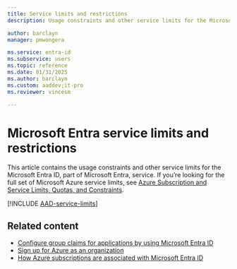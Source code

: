```yaml
---
title: Service limits and restrictions
description: Usage constraints and other service limits for the Microsoft Entra service

author: barclayn
manager: pmwongera

ms.service: entra-id
ms.subservice: users
ms.topic: reference
ms.date: 01/31/2025
ms.author: barclayn
ms.custom: aaddev;it-pro
ms.reviewer: vincesm

---
```

# Microsoft Entra service limits and restrictions

This article contains the usage constraints and other service limits for the Microsoft Entra ID, part of Microsoft Entra, service. If you’re looking for the full set of Microsoft Azure service limits, see [Azure Subscription and Service Limits, Quotas, and Constraints](/azure/azure-resource-manager/management/azure-subscription-service-limits).

[!INCLUDE [AAD-service-limits](~/includes/entra-service-limits-include.md)]

## Related content

* [Configure group claims for applications by using Microsoft Entra ID](../hybrid/connect/how-to-connect-fed-group-claims.md)
* [Sign up for Azure as an organization](~/fundamentals/sign-up-organization.md)
* [How Azure subscriptions are associated with Microsoft Entra ID](~/fundamentals/how-subscriptions-associated-directory.yml)
